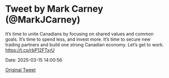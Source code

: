 # Tweet by Mark Carney (@MarkJCarney)

It’s time to unite Canadians by focusing on shared values and common goals. It’s time to spend less, and invest more. It’s time to secure new trading partners and build one strong Canadian economy. Let’s get to work. https://t.co/rbP12FTxrU

Date: 2025-03-15 14:00:56

[Original Tweet](https://x.com/MarkJCarney/status/1900910084789592540)

